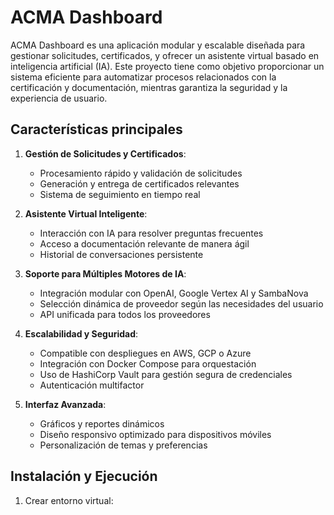 # ACMA Dashboard

ACMA Dashboard es una aplicación modular y escalable diseñada para gestionar solicitudes, certificados, y ofrecer un asistente virtual basado en inteligencia artificial (IA). Este proyecto tiene como objetivo proporcionar un sistema eficiente para automatizar procesos relacionados con la certificación y documentación, mientras garantiza la seguridad y la experiencia de usuario.

## Características principales

1. **Gestión de Solicitudes y Certificados**:
   - Procesamiento rápido y validación de solicitudes
   - Generación y entrega de certificados relevantes
   - Sistema de seguimiento en tiempo real

2. **Asistente Virtual Inteligente**:
   - Interacción con IA para resolver preguntas frecuentes
   - Acceso a documentación relevante de manera ágil
   - Historial de conversaciones persistente

3. **Soporte para Múltiples Motores de IA**:
   - Integración modular con OpenAI, Google Vertex AI y SambaNova
   - Selección dinámica de proveedor según las necesidades del usuario
   - API unificada para todos los proveedores

4. **Escalabilidad y Seguridad**:
   - Compatible con despliegues en AWS, GCP o Azure
   - Integración con Docker Compose para orquestación
   - Uso de HashiCorp Vault para gestión segura de credenciales
   - Autenticación multifactor

5. **Interfaz Avanzada**:
   - Gráficos y reportes dinámicos
   - Diseño responsivo optimizado para dispositivos móviles
   - Personalización de temas y preferencias

## Instalación y Ejecución

1. Crear entorno virtual:
